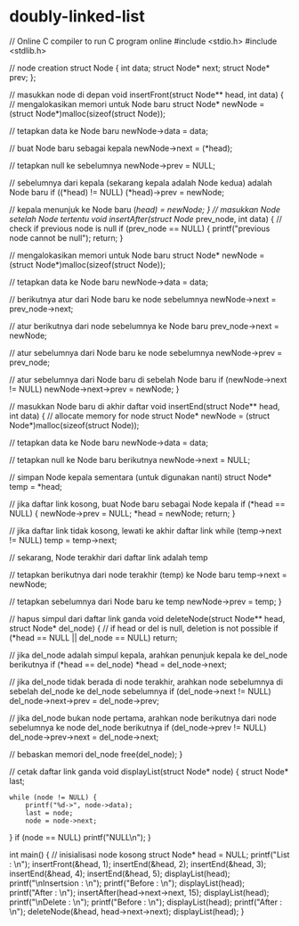 # doubly-linked-list
// Online C compiler to run C program online
#include <stdio.h>
#include <stdlib.h>

// node creation
struct Node {
    int data;
    struct Node* next;
    struct Node* prev;
};

// masukkan node di depan
void insertFront(struct Node** head, int data)
{
  // mengalokasikan memori untuk Node baru
    struct Node* newNode = (struct Node*)malloc(sizeof(struct Node));

  // tetapkan data ke Node baru
    newNode->data = data;

  // buat Node baru sebagai kepala
    newNode->next = (*head);

  // tetapkan null ke sebelumnya
    newNode->prev = NULL;

  // sebelumnya dari kepala (sekarang kepala adalah Node kedua) adalah Node baru
    if ((*head) != NULL)
        (*head)->prev = newNode;

  // kepala menunjuk ke Node baru
        (*head) = newNode;
}
// masukkan Node setelah Node tertentu
void insertAfter(struct Node* prev_node, int data) {
  // check if previous node is null
  if (prev_node == NULL) {
    printf("previous node cannot be null");
    return;
  }

  // mengalokasikan memori untuk Node baru
  struct Node* newNode = (struct Node*)malloc(sizeof(struct Node));

  // tetapkan data ke Node baru
  newNode->data = data;

  // berikutnya atur dari Node baru ke node sebelumnya
  newNode->next = prev_node->next;

  // atur berikutnya dari node sebelumnya ke Node baru
  prev_node->next = newNode;

  // atur sebelumnya dari Node baru ke node sebelumnya
  newNode->prev = prev_node;

  // atur sebelumnya dari Node baru di sebelah Node baru
  if (newNode->next != NULL)
    newNode->next->prev = newNode;
}

// masukkan Node baru di akhir daftar
void insertEnd(struct Node** head, int data) {
  // allocate memory for node
  struct Node* newNode = (struct Node*)malloc(sizeof(struct Node));

  // tetapkan data ke Node baru
  newNode->data = data;

  // tetapkan null ke Node baru berikutnya
  newNode->next = NULL;

  // simpan Node kepala sementara (untuk digunakan nanti)
  struct Node* temp = *head;

  // jika daftar link kosong, buat Node baru sebagai Node kepala
  if (*head == NULL) {
    newNode->prev = NULL;
    *head = newNode;
    return;
  }

  // jika daftar link tidak kosong, lewati ke akhir daftar link
  while (temp->next != NULL)
    temp = temp->next;

  // sekarang, Node terakhir dari daftar link adalah temp

  // tetapkan berikutnya dari node terakhir (temp) ke Node baru
  temp->next = newNode;

  // tetapkan sebelumnya dari Node baru ke temp
  newNode->prev = temp;
}

// hapus simpul dari daftar link ganda
void deleteNode(struct Node** head, struct Node* del_node) {
  // if head or del is null, deletion is not possible
  if (*head == NULL || del_node == NULL)
    return;

  // jika del_node adalah simpul kepala, arahkan penunjuk kepala ke del_node berikutnya
  if (*head == del_node)
    *head = del_node->next;

  // jika del_node tidak berada di node terakhir, arahkan node sebelumnya di sebelah del_node ke del_node sebelumnya
  if (del_node->next != NULL)
    del_node->next->prev = del_node->prev;

  // jika del_node bukan node pertama, arahkan node berikutnya dari node sebelumnya ke node del_node berikutnya
  if (del_node->prev != NULL)
    del_node->prev->next = del_node->next;

  // bebaskan memori del_node
  free(del_node);
}

// cetak daftar link ganda
void displayList(struct Node* node) {
    struct Node* last;

    while (node != NULL) {
        printf("%d->", node->data);
        last = node;
        node = node->next;
  }
    if (node == NULL)
        printf("NULL\n");
}

int main() {
  // inisialisasi node kosong
    struct Node* head = NULL;
    printf("List : \n");
    insertFront(&head, 1);
    insertEnd(&head, 2);
    insertEnd(&head, 3);
    insertEnd(&head, 4);
    insertEnd(&head, 5);
    displayList(head);
    printf("\nInsertsion : \n");
    printf("Before : \n");
    displayList(head);
    printf("After : \n");
    insertAfter(head->next->next, 15);
    displayList(head);
    printf("\nDelete : \n");
    printf("Before : \n");
    displayList(head);
    printf("After : \n");
    deleteNode(&head, head->next->next);
    displayList(head);
}
